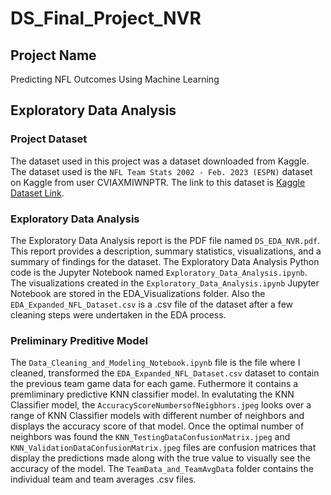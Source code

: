 # DS_Final_Project_NVR  
## Project Name  
Predicting NFL Outcomes Using Machine Learning  

## Exploratory Data Analysis  

### Project Dataset  
The dataset used in this project was a dataset downloaded from Kaggle. The dataset used is the `NFL Team Stats 2002 - Feb. 2023 (ESPN)` dataset on Kaggle from user CVIAXMIWNPTR. The link to this dataset is <a href = "https://www.kaggle.com/datasets/cviaxmiwnptr/nfl-team-stats-20022019-espn">Kaggle Dataset Link</a>.  

### Exploratory Data Analysis  
The Exploratory Data Analysis report is the PDF file named `DS_EDA_NVR.pdf`. This report provides a description, summary statistics, visualizations, and a summary of findings for the dataset. The Exploratory Data Analysis Python code is the Jupyter Notebook named `Exploratory_Data_Analysis.ipynb`. The visualizations created in the `Exploratory_Data_Analysis.ipynb` Jupyter Notebook are stored in the EDA_Visualizations folder. Also the `EDA_Expanded_NFL_Dataset.csv` is a .csv file of the dataset after a few cleaning steps were undertaken in the EDA process.   

### Preliminary Preditive Model  
The `Data_Cleaning_and_Modeling_Notebook.ipynb` file is the file where I cleaned, transformed the `EDA_Expanded_NFL_Dataset.csv` dataset to contain the previous team game data for each game. Futhermore it contains a premliminary predictive KNN classifier model. In evalutating the KNN Classifier model, the `AccuracyScoreNumbersofNeigbhors.jpeg` looks over a range of KNN Classifier models with different number of neighbors and displays the accuracy score of that model. Once the optimal number of neighbors was found the `KNN_TestingDataConfusionMatrix.jpeg` and `KNN_ValidationDataConfusionMatrix.jpeg` files are confusion matrices that display the predictions made along with the true value to visually see the accuracy of the model. The `TeamData_and_TeamAvgData` folder contains the individual team and team averages .csv files.  